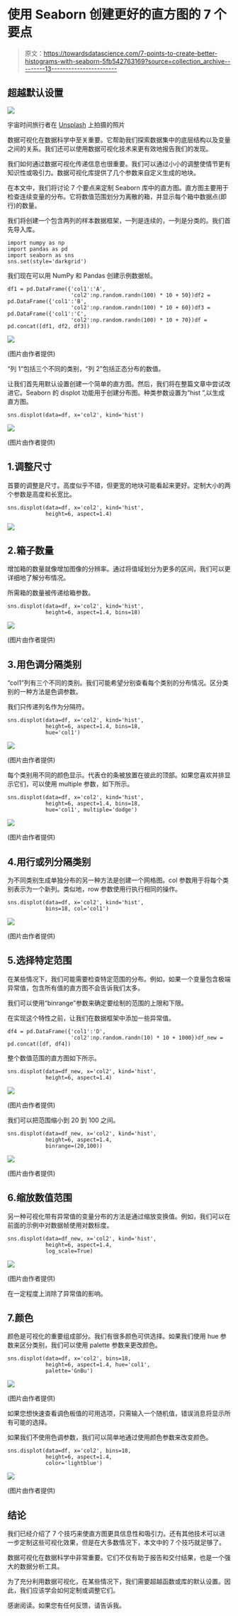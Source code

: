 # 使用 Seaborn 创建更好的直方图的 7 个要点

> 原文：<https://towardsdatascience.com/7-points-to-create-better-histograms-with-seaborn-5fb542763169?source=collection_archive---------13----------------------->

## 超越默认设置

![](img/97070465dad5748dbd7dd7e5feb2e645.png)

宇宙时间旅行者在 [Unsplash](https://unsplash.com/s/photos/houses?utm_source=unsplash&utm_medium=referral&utm_content=creditCopyText) 上拍摄的照片

数据可视化在数据科学中至关重要。它帮助我们探索数据集中的底层结构以及变量之间的关系。我们还可以使用数据可视化技术来更有效地报告我们的发现。

我们如何通过数据可视化传递信息也很重要。我们可以通过小小的调整使情节更有知识性或吸引力。数据可视化库提供了几个参数来自定义生成的地块。

在本文中，我们将讨论 7 个要点来定制 Seaborn 库中的直方图。直方图主要用于检查连续变量的分布。它将数值范围划分为离散的箱，并显示每个箱中数据点(即行)的数量。

我们将创建一个包含两列的样本数据框架，一列是连续的，一列是分类的。我们首先导入库。

```
import numpy as np
import pandas as pd
import seaborn as sns
sns.set(style='darkgrid')
```

我们现在可以用 NumPy 和 Pandas 创建示例数据帧。

```
df1 = pd.DataFrame({'col1':'A', 
                    'col2':np.random.randn(100) * 10 + 50})df2 = pd.DataFrame({'col1':'B', 
                    'col2':np.random.randn(100) * 10 + 60})df3 = pd.DataFrame({'col1':'C', 
                    'col2':np.random.randn(100) * 10 + 70})df = pd.concat([df1, df2, df3])
```

![](img/85cde245b4ed9d7bfdbf515190840e27.png)

(图片由作者提供)

“列 1”包括三个不同的类别，“列 2”包括正态分布的数值。

让我们首先用默认设置创建一个简单的直方图。然后，我们将在整篇文章中尝试改进它。Seaborn 的 displot 功能用于创建分布图。种类参数设置为“hist ”,以生成直方图。

```
sns.displot(data=df, x='col2', kind='hist')
```

![](img/36539687c5e3536da499529ffce02913.png)

(图片由作者提供)

## 1.调整尺寸

首要的调整是尺寸。高度似乎不错，但更宽的地块可能看起来更好。定制大小的两个参数是高度和长宽比。

```
sns.displot(data=df, x='col2', kind='hist',
            height=6, aspect=1.4)
```

![](img/b11d69802a6599bf07c851aa239951a4.png)

## 2.箱子数量

增加箱的数量就像增加图像的分辨率。通过将值域划分为更多的区间，我们可以更详细地了解分布情况。

所需箱的数量被传递给箱参数。

```
sns.displot(data=df, x='col2', kind='hist',
            height=6, aspect=1.4, bins=18)
```

![](img/ec32bf86f4f6c605ea44ffec7ef6ed2b.png)

(图片由作者提供)

## 3.用色调分隔类别

“col1”列有三个不同的类别。我们可能希望分别查看每个类别的分布情况。区分类别的一种方法是色调参数。

我们只传递列名作为分隔符。

```
sns.displot(data=df, x='col2', kind='hist',
            height=6, aspect=1.4, bins=18,
            hue='col1')
```

![](img/e4abb9803cc61cd7299975bf43a198f2.png)

(图片由作者提供)

每个类别用不同的颜色显示。代表仓的条被放置在彼此的顶部。如果您喜欢并排显示它们，可以使用 multiple 参数，如下所示。

```
sns.displot(data=df, x='col2', kind='hist',
            height=6, aspect=1.4, bins=18,
            hue='col1', multiple='dodge')
```

![](img/8835826fa115dc8d3c2db16d71a7103f.png)

(图片由作者提供)

## 4.用行或列分隔类别

为不同类别生成单独分布的另一种方法是创建一个网格图。col 参数用于将每个类别表示为一个新列。类似地，row 参数使用行执行相同的操作。

```
sns.displot(data=df, x='col2', kind='hist', 
            bins=18, col='col1')
```

![](img/9bf97be2f492d5bbdfce9ae7a670699a.png)

(图片由作者提供)

## 5.选择特定范围

在某些情况下，我们可能需要检查特定范围的分布。例如，如果一个变量包含极端异常值，包含所有值的直方图不会告诉我们太多。

我们可以使用“binrange”参数来确定要绘制的范围的上限和下限。

在实现这个特性之前，让我们在数据框架中添加一些异常值。

```
df4 = pd.DataFrame({'col1':'D', 
                    'col2':np.random.randn(10) * 10 + 1000})df_new = pd.concat([df, df4])
```

整个数值范围的直方图如下所示。

```
sns.displot(data=df_new, x='col2', kind='hist',
            height=6, aspect=1.4)
```

![](img/797f5dde96f5f867c20c1a9c63456e27.png)

(图片由作者提供)

我们可以把范围缩小到 20 到 100 之间。

```
sns.displot(data=df_new, x='col2', kind='hist',
            height=6, aspect=1.4,
            binrange=(20,100))
```

![](img/9ff782f09d036dfed6f3576384de92e2.png)

(图片由作者提供)

## 6.缩放数值范围

另一种可视化带有异常值的变量分布的方法是通过缩放变换值。例如，我们可以在前面的示例中对数据帧使用对数标度。

```
sns.displot(data=df_new, x='col2', kind='hist',
            height=6, aspect=1.4,
            log_scale=True)
```

![](img/18c644b5961fb88e5ce5060478701fc1.png)

(图片由作者提供)

在一定程度上消除了异常值的影响。

## 7.颜色

颜色是可视化的重要组成部分。我们有很多颜色可供选择。如果我们使用 hue 参数来区分类别，我们可以使用 palette 参数来更改颜色。

```
sns.displot(data=df, x='col2', bins=18,
            height=6, aspect=1.4, hue='col1',
            palette='GnBu')
```

![](img/f107a5083a7aecfbd282680c901585dc.png)

(图片由作者提供)

如果您想快速查看调色板值的可用选项，只需输入一个随机值，错误消息将显示所有可能的选择。

如果我们不使用色调参数，我们可以简单地通过使用颜色参数来改变颜色。

```
sns.displot(data=df, x='col2', bins=18,
            height=6, aspect=1.4,
            color='lightblue')
```

![](img/cc07742f7ba63a03ebd8a96554f646b5.png)

(图片由作者提供)

## 结论

我们已经介绍了 7 个技巧来使直方图更具信息性和吸引力。还有其他技术可以进一步定制这些可视化效果，但是在大多数情况下，本文中的 7 个技巧就足够了。

数据可视化在数据科学中非常重要。它们不仅有助于报告和交付结果，也是一个强大的数据分析工具。

为了充分利用数据可视化，在某些情况下，我们需要超越函数或库的默认设置。因此，我们应该学会如何定制或调整它们。

感谢阅读。如果您有任何反馈，请告诉我。